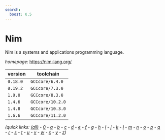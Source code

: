 ```yaml
---
search:
  boost: 0.5
---
```

# Nim

Nim is a systems and applications programming language.

*homepage*: <https://nim-lang.org/>

version | toolchain
--------|----------
``0.18.0`` | ``GCCcore/6.4.0``
``0.19.2`` | ``GCCcore/7.3.0``
``1.0.0`` | ``GCCcore/8.3.0``
``1.4.6`` | ``GCCcore/10.2.0``
``1.4.8`` | ``GCCcore/10.3.0``
``1.6.6`` | ``GCCcore/11.2.0``


*(quick links: [(all)](../index.md) - [0](../0/index.md) - [a](../a/index.md) - [b](../b/index.md) - [c](../c/index.md) - [d](../d/index.md) - [e](../e/index.md) - [f](../f/index.md) - [g](../g/index.md) - [h](../h/index.md) - [i](../i/index.md) - [j](../j/index.md) - [k](../k/index.md) - [l](../l/index.md) - [m](../m/index.md) - [n](../n/index.md) - [o](../o/index.md) - [p](../p/index.md) - [q](../q/index.md) - [r](../r/index.md) - [s](../s/index.md) - [t](../t/index.md) - [u](../u/index.md) - [v](../v/index.md) - [w](../w/index.md) - [x](../x/index.md) - [y](../y/index.md) - [z](../z/index.md))*


